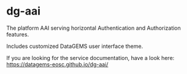 # dg-aai
The platform AAI serving horizontal Authentication and Authorization features.

Includes customized DataGEMS user interface theme.

If you are looking for the service documentation, have a look here: https://datagems-eosc.github.io/dg-aai/
